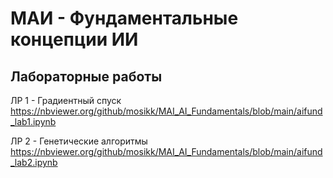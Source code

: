 # МАИ - Фундаментальные концепции ИИ
## Лабораторные работы

ЛР 1 - Градиентный спуск
https://nbviewer.org/github/mosikk/MAI_AI_Fundamentals/blob/main/aifund_lab1.ipynb

ЛР 2 - Генетические алгоритмы
https://nbviewer.org/github/mosikk/MAI_AI_Fundamentals/blob/main/aifund_lab2.ipynb
